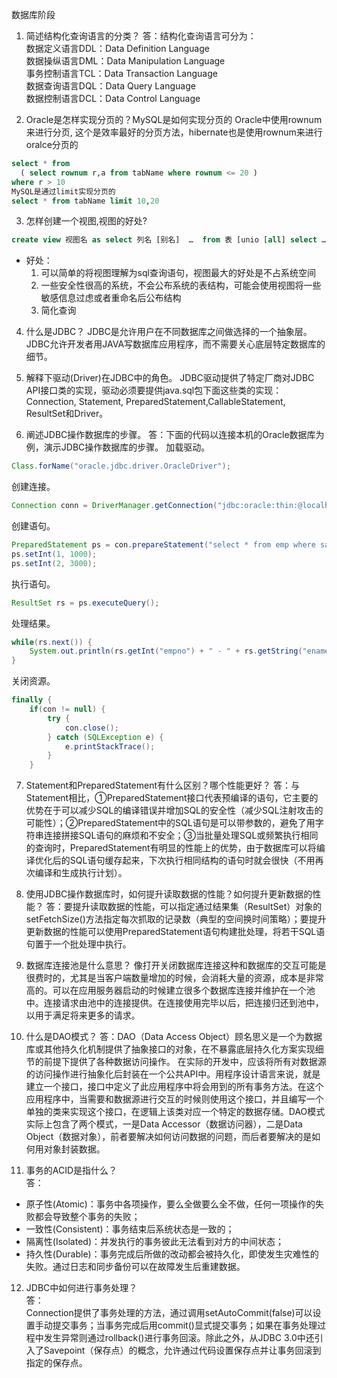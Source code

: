 数据库阶段
1. 简述结构化查询语言的分类？
答：结构化查询语言可分为：  
	数据定义语言DDL：Data Definition Language  
	数据操纵语言DML：Data Manipulation Language  
	事务控制语言TCL：Data Transaction Language  
	数据查询语言DQL：Data Query Language  
	数据控制语言DCL：Data Control Language  
	
2. Oracle是怎样实现分页的？MySQL是如何实现分页的 
Oracle中使用rownum来进行分页, 这个是效率最好的分页方法，hibernate也是使用rownum来进行oralce分页的 
```sql
select * from 
  ( select rownum r,a from tabName where rownum <= 20 ) 
where r > 10 
MySQL是通过limit实现分页的
select * from tabName limit 10,20
```
3. 怎样创建一个视图,视图的好处? 
```sql
create view 视图名 as select 列名 [别名]  …  from 表 [unio [all] select … ] ] 
```
- 好处：   
	1. 可以简单的将视图理解为sql查询语句，视图最大的好处是不占系统空间   
	2. 一些安全性很高的系统，不会公布系统的表结构，可能会使用视图将一些敏感信息过虑或者重命名后公布结构   
	3. 简化查询   

4. 什么是JDBC？
JDBC是允许用户在不同数据库之间做选择的一个抽象层。JDBC允许开发者用JAVA写数据库应用程序，而不需要关心底层特定数据库的细节。

5. 解释下驱动(Driver)在JDBC中的角色。
JDBC驱动提供了特定厂商对JDBC API接口类的实现，驱动必须要提供java.sql包下面这些类的实现：Connection, Statement, PreparedStatement,CallableStatement, ResultSet和Driver。

6. 阐述JDBC操作数据库的步骤。
答：下面的代码以连接本机的Oracle数据库为例，演示JDBC操作数据库的步骤。
加载驱动。  
```java
Class.forName("oracle.jdbc.driver.OracleDriver");
```  
创建连接。    
```java
Connection conn = DriverManager.getConnection("jdbc:oracle:thin:@localhost:1521:orcl", "scott", "tiger"); 
```  
创建语句。  
```java
PreparedStatement ps = con.prepareStatement("select * from emp where sal between ? and ?");
ps.setInt(1, 1000);
ps.setInt(2, 3000);
```
执行语句。
```java
ResultSet rs = ps.executeQuery();
```
处理结果。
```java
while(rs.next()) {
    System.out.println(rs.getInt("empno") + " - " + rs.getString("ename"));
}
```
关闭资源。
```java
finally {
    if(con != null) {
        try {
            con.close();
        } catch (SQLException e) {
            e.printStackTrace();
        }
    }
```
7. Statement和PreparedStatement有什么区别？哪个性能更好？
答：与Statement相比，①PreparedStatement接口代表预编译的语句，它主要的优势在于可以减少SQL的编译错误并增加SQL的安全性（减少SQL注射攻击的可能性）；②PreparedStatement中的SQL语句是可以带参数的，避免了用字符串连接拼接SQL语句的麻烦和不安全；③当批量处理SQL或频繁执行相同的查询时，PreparedStatement有明显的性能上的优势，由于数据库可以将编译优化后的SQL语句缓存起来，下次执行相同结构的语句时就会很快（不用再次编译和生成执行计划）。

8. 使用JDBC操作数据库时，如何提升读取数据的性能？如何提升更新数据的性能？
答：要提升读取数据的性能，可以指定通过结果集（ResultSet）对象的setFetchSize()方法指定每次抓取的记录数（典型的空间换时间策略）；要提升更新数据的性能可以使用PreparedStatement语句构建批处理，将若干SQL语句置于一个批处理中执行。

9. 数据库连接池是什么意思？
像打开关闭数据库连接这种和数据库的交互可能是很费时的，尤其是当客户端数量增加的时候，会消耗大量的资源，成本是非常高的。可以在应用服务器启动的时候建立很多个数据库连接并维护在一个池中。连接请求由池中的连接提供。在连接使用完毕以后，把连接归还到池中，以用于满足将来更多的请求。

10. 什么是DAO模式？
答：DAO（Data Access Object）顾名思义是一个为数据库或其他持久化机制提供了抽象接口的对象，在不暴露底层持久化方案实现细节的前提下提供了各种数据访问操作。
在实际的开发中，应该将所有对数据源的访问操作进行抽象化后封装在一个公共API中。用程序设计语言来说，就是建立一个接口，接口中定义了此应用程序中将会用到的所有事务方法。在这个应用程序中，当需要和数据源进行交互的时候则使用这个接口，并且编写一个单独的类来实现这个接口，在逻辑上该类对应一个特定的数据存储。DAO模式实际上包含了两个模式，一是Data Accessor（数据访问器），二是Data Object（数据对象），前者要解决如何访问数据的问题，而后者要解决的是如何用对象封装数据。

11. 事务的ACID是指什么？  
答：
- 原子性(Atomic)：事务中各项操作，要么全做要么全不做，任何一项操作的失败都会导致整个事务的失败；
- 一致性(Consistent)：事务结束后系统状态是一致的；
- 隔离性(Isolated)：并发执行的事务彼此无法看到对方的中间状态；
- 持久性(Durable)：事务完成后所做的改动都会被持久化，即使发生灾难性的失败。通过日志和同步备份可以在故障发生后重建数据。

12. JDBC中如何进行事务处理？  
答：  
Connection提供了事务处理的方法，通过调用setAutoCommit(false)可以设置手动提交事务；当事务完成后用commit()显式提交事务；如果在事务处理过程中发生异常则通过rollback()进行事务回滚。除此之外，从JDBC 3.0中还引入了Savepoint（保存点）的概念，允许通过代码设置保存点并让事务回滚到指定的保存点。